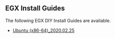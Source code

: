 ## EGX Install Guides

The following EGX DIY Install Guides are available.

- [Ubuntu (x86-64)_2020.02.25](https://github.com/erikbohnhorst/EGX-DIY-Node-Stack/blob/master/Install%20Guides/Ubuntu(x86-64)_2020.02.25.md)
